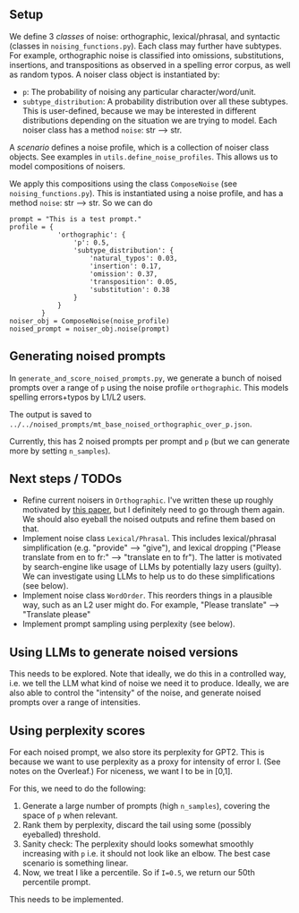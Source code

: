 ## Setup

We define 3 *classes* of noise: orthographic, lexical/phrasal, and syntactic (classes in `noising_functions.py`).
Each class may further have subtypes. For example, orthographic noise is classified into omissions, substitutions, insertions, and transpositions as observed in a spelling error corpus, as well as random typos. 
A noiser class object is instantiated by:
* `p`: The probability of noising any particular character/word/unit.
* `subtype_distribution`: A probability distribution over all these subtypes. This is user-defined, because we may be interested in different distributions depending on the situation we are trying to model.
Each noiser class has a method `noise`: str --> str.

A *scenario* defines a noise profile, which is a collection of noiser class objects. 
See examples in `utils.define_noise_profiles`. 
This allows us to model compositions of noisers.

We apply this compositions using the class `ComposeNoise` (see `noising_functions.py`). 
This is instantiated using a noise profile, and has a method `noise`: str --> str.
So we can do
```
prompt = "This is a test prompt."
profile = {
            'orthographic': {
                'p': 0.5,
                'subtype_distribution': {
                    'natural_typos': 0.03,
                    'insertion': 0.17,
                    'omission': 0.37,
                    'transposition': 0.05,
                    'substitution': 0.38
                }
            }
        }
noiser_obj = ComposeNoise(noise_profile)
noised_prompt = noiser_obj.noise(prompt)
```

## Generating noised prompts 

In `generate_and_score_noised_prompts.py`, we generate a bunch of noised prompts over a range of `p` using the noise profile `orthographic`. 
This models spelling errors+typos by L1/L2 users.

The output is saved to `../../noised_prompts/mt_base_noised_orthographic_over_p.json`.

Currently, this has 2 noised prompts per prompt and `p` (but we can generate more by setting `n_samples`).


## Next steps / TODOs

* Refine current noisers in `Orthographic`. I've written these up roughly motivated by [this paper](https://www.tandfonline.com/doi/epdf/10.1080/01434639708666335?needAccess=true), but I definitely need to go through them again. We should also eyeball the noised outputs and refine them based on that. 
* Implement noise class `Lexical/Phrasal`. This includes lexical/phrasal simplification (e.g. "provide" --> "give"), and lexical dropping ("Please translate from en to fr:" --> "translate en to fr"). The latter is motivated by search-engine like usage of LLMs by potentially lazy users (guilty). We can investigate using LLMs to help us to do these simplifications (see below).
* Implement noise class `WordOrder`. This reorders things in a plausible way, such as an L2 user might do. For example, "Please translate" --> "Translate please"
* Implement prompt sampling using perplexity (see below).

## Using LLMs to generate noised versions
This needs to be explored. Note that ideally, we do this in a controlled way, i.e. we tell the LLM what kind of noise we need it to produce. 
Ideally, we are also able to control the "intensity" of the noise, and generate noised prompts over a range of intensities. 

## Using perplexity scores
For each noised prompt, we also store its perplexity for GPT2. 
This is because we want to use perplexity as a proxy for intensity of error I. (See notes on the Overleaf.)
For niceness, we want I to be in [0,1].

For this, we need to do the following:
1) Generate a large number of prompts (high `n_samples`), covering the space of `p` when relevant. 
2) Rank them by perplexity, discard the tail using some (possibly eyeballed) threshold.
3) Sanity check: The perplexity should looks somewhat smoothly increasing with `p` i.e. it should not look like an elbow. The best case scenario is something linear.
4) Now, we treat I like a percentile. So if `I=0.5`, we return our 50th percentile prompt. 

This needs to be implemented.

